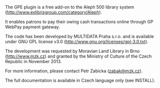 The GPE plugin is a free add-on to the Aleph 500 library system (http://www.exlibrisgroup.com/category/Aleph).

It enables patrons to pay their owing cash transactions online through GP WebPay payment gateway.

The code has been developed by MULTIDATA Praha s.r.o. and is available under GNU GPL license v3.0 (http://www.gnu.org/licenses/gpl-3.0.txt).

The development was requested by Moravian Land Library in Brno (http://www.mzk.cz) and granted by the Ministry of Culture of the Czech Republic in November 2013.

For more information, please contact Petr Zabicka (zabak@mzk.cz).

The full documentation is available in Czech language only (see INSTALL). 
